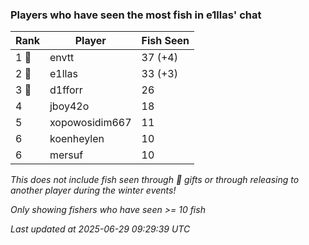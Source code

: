### Players who have seen the most fish in e1llas' chat
| Rank | Player | Fish Seen |
|------|--------|-----------|
| 1 🥇  | envtt  | 37 (+4) |
| 2 🥈  | e1llas  | 33 (+3) |
| 3 🥉  | d1fforr  | 26 |
| 4  | jboy42o  | 18 |
| 5  | xopowosidim667  | 11 |
| 6  | koenheylen  | 10 |
| 6  | mersuf  | 10 |

_This does not include fish seen through 🎁 gifts or through releasing to another player during the winter events!_

_Only showing fishers who have seen >= 10 fish_

_Last updated at 2025-06-29 09:29:39 UTC_
